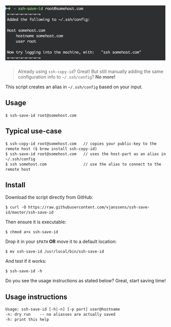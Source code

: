 # [![ssh-save-id](media/ssh-save-id.png)](https://github.com/vjanssens/ssh-save-id)

> Already using `ssh-copy-id`? Great! But still manually adding the same configuration info to `~/.ssh/config`? __No more!__

This script creates an alias in `~/.ssh/config` based on your input.

## Usage

    $ ssh-save-id root@somehost.com

## Typical use-case

    $ ssh-copy-id root@somehost.com   // copies your public-key to the remote host ($ brew install ssh-copy-id)
    $ ssh-save-id root@somehost.com   // uses the host-part as an alias in ~/.ssh/config
    $ ssh somehost.com                // use the alias to connect to the remote host

## Install

Download the script directly from GitHub:

    $ curl -O https://raw.githubusercontent.com/vjanssens/ssh-save-id/master/ssh-save-id

Then ensure it is executable:

    $ chmod a+x ssh-save-id

Drop it in your `$PATH` __OR__ move it to a default location:

    $ mv ssh-save-id /usr/local/bin/ssh-save-id

And test if it works:

    $ ssh-save-id -h

Do you see the usage instructions as stated below? Great, start saving time!

## Usage instructions

    Usage: ssh-save-id [-h|-n] [-p port] user@hostname
    -n: dry run    -- no aliasses are actually saved
    -h: print this help
